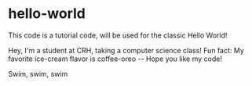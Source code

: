 # hello-world
This code is a tutorial code, will be used for the classic Hello World!

Hey, I'm a student at CRH, taking a computer science class! Fun fact: My favorite ice-cream flavor is coffee-oreo -- Hope you like my code!

Swim, swim, swim